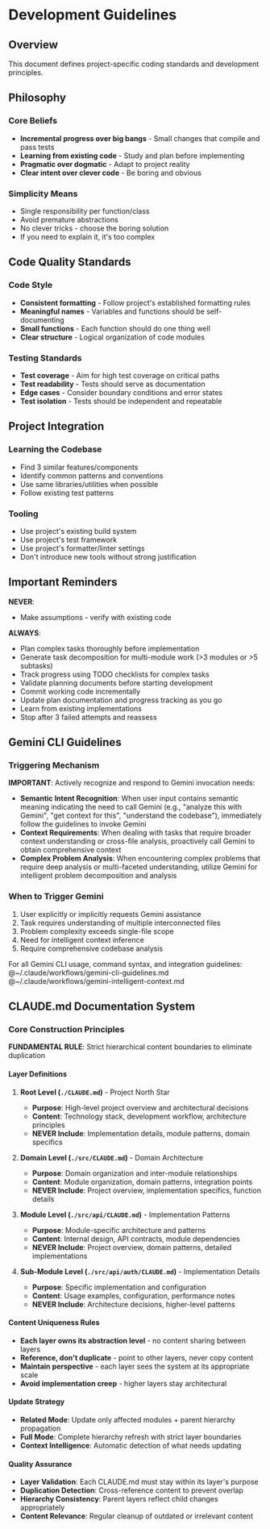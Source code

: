# Development Guidelines

## Overview

This document defines project-specific coding standards and development principles.

## Philosophy

### Core Beliefs

- **Incremental progress over big bangs** - Small changes that compile and pass tests
- **Learning from existing code** - Study and plan before implementing  
- **Pragmatic over dogmatic** - Adapt to project reality
- **Clear intent over clever code** - Be boring and obvious

### Simplicity Means

- Single responsibility per function/class
- Avoid premature abstractions
- No clever tricks - choose the boring solution
- If you need to explain it, it's too complex


## Code Quality Standards

### Code Style

- **Consistent formatting** - Follow project's established formatting rules
- **Meaningful names** - Variables and functions should be self-documenting
- **Small functions** - Each function should do one thing well
- **Clear structure** - Logical organization of code modules

### Testing Standards

- **Test coverage** - Aim for high test coverage on critical paths
- **Test readability** - Tests should serve as documentation
- **Edge cases** - Consider boundary conditions and error states
- **Test isolation** - Tests should be independent and repeatable


## Project Integration

### Learning the Codebase

- Find 3 similar features/components
- Identify common patterns and conventions
- Use same libraries/utilities when possible
- Follow existing test patterns

### Tooling

- Use project's existing build system
- Use project's test framework  
- Use project's formatter/linter settings
- Don't introduce new tools without strong justification

## Important Reminders

**NEVER**:
- Make assumptions - verify with existing code

**ALWAYS**:
- Plan complex tasks thoroughly before implementation
- Generate task decomposition for multi-module work (>3 modules or >5 subtasks)
- Track progress using TODO checklists for complex tasks
- Validate planning documents before starting development
- Commit working code incrementally
- Update plan documentation and progress tracking as you go
- Learn from existing implementations
- Stop after 3 failed attempts and reassess

## Gemini CLI Guidelines

### Triggering Mechanism
**IMPORTANT**: Actively recognize and respond to Gemini invocation needs:

- **Semantic Intent Recognition**: When user input contains semantic meaning indicating the need to call Gemini (e.g., "analyze this with Gemini", "get context for this", "understand the codebase"), immediately follow the guidelines to invoke Gemini
- **Context Requirements**: When dealing with tasks that require broader context understanding or cross-file analysis, proactively call Gemini to obtain comprehensive context
- **Complex Problem Analysis**: When encountering complex problems that require deep analysis or multi-faceted understanding, utilize Gemini for intelligent problem decomposition and analysis

### When to Trigger Gemini
1. User explicitly or implicitly requests Gemini assistance
2. Task requires understanding of multiple interconnected files
3. Problem complexity exceeds single-file scope
4. Need for intelligent context inference
5. Require comprehensive codebase analysis

For all Gemini CLI usage, command syntax, and integration guidelines:
@~/.claude/workflows/gemini-cli-guidelines.md
@~/.claude/workflows/gemini-intelligent-context.md

## CLAUDE.md Documentation System

### Core Construction Principles

**FUNDAMENTAL RULE**: Strict hierarchical content boundaries to eliminate duplication

#### **Layer Definitions**

1. **Root Level (`./CLAUDE.md`)** - Project North Star
   - **Purpose**: High-level project overview and architectural decisions
   - **Content**: Technology stack, development workflow, architecture principles
   - **NEVER Include**: Implementation details, module patterns, domain specifics

2. **Domain Level (`./src/CLAUDE.md`)** - Domain Architecture
   - **Purpose**: Domain organization and inter-module relationships  
   - **Content**: Module organization, domain patterns, integration points
   - **NEVER Include**: Project overview, implementation specifics, function details

3. **Module Level (`./src/api/CLAUDE.md`)** - Implementation Patterns
   - **Purpose**: Module-specific architecture and patterns
   - **Content**: Internal design, API contracts, module dependencies
   - **NEVER Include**: Project overview, domain patterns, detailed implementations

4. **Sub-Module Level (`./src/api/auth/CLAUDE.md`)** - Implementation Details
   - **Purpose**: Specific implementation and configuration
   - **Content**: Usage examples, configuration, performance notes
   - **NEVER Include**: Architecture decisions, higher-level patterns

#### **Content Uniqueness Rules**

- **Each layer owns its abstraction level** - no content sharing between layers
- **Reference, don't duplicate** - point to other layers, never copy content
- **Maintain perspective** - each layer sees the system at its appropriate scale
- **Avoid implementation creep** - higher layers stay architectural

#### **Update Strategy**

- **Related Mode**: Update only affected modules + parent hierarchy propagation
- **Full Mode**: Complete hierarchy refresh with strict layer boundaries
- **Context Intelligence**: Automatic detection of what needs updating


#### **Quality Assurance**

- **Layer Validation**: Each CLAUDE.md must stay within its layer's purpose
- **Duplication Detection**: Cross-reference content to prevent overlap
- **Hierarchy Consistency**: Parent layers reflect child changes appropriately
- **Content Relevance**: Regular cleanup of outdated or irrelevant content


